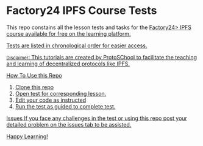 # Factory24 IPFS Course Tests
This repo constains all the lesson tests and tasks for the <a href="factory24.org">Factory24> IPFS course available for free on the learning platform.
  
Tests are listed in chronological order for easier access. 

<small>Disclaimer</small>: This tutorials are created by ProtoSChool to facilitate the teaching and learning of decentralized protocols like IPFS.

How To Use this Repo

1. Clone this repo
2. Open test for corresponding lesson.
3. Edit your code as instructed
4. Run the test as guided to complete test.

Issues
If you face any challenges in the test or using this repo post your detailed problem on the issues tab to be assisted.

Happy Learning!
